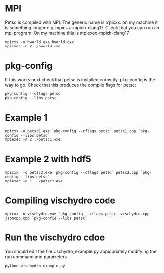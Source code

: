 # MPI
Petsc is compiled with MPI. The generic name is mpicxx. on my
machine it is something longer e.g. mpic++-mpich-clang17.
Check that you can run an mpi program. On my machine this is mpiexec-mpich-clang17
```
mpicxx -o hworld.exe hworld.cxx 
mpiexec -n 2 ./hworld.exe
```

# pkg-config
If this works next check that petsc is installed correctly. 
pkg-config is the way to go. Check that this produces
the compile flags for petsc:
```
pkg-config --cflags petsc
pkg-config --libs petsc 
```

# Example 1
```
mpicxx -o petsc1.exe `pkg-config --cflags petsc` petsc1.cpp `pkg-config --libs petsc`
mpiexec -n 2 ./petsc1.exe
```
# Example 2 with hdf5
```
mpicxx  -o petsc2.exe `pkg-config --cflags petsc` petsc2.cpp `pkg-config --libs petsc`
mpiexec -n 1  ./petsc2.exe
```
# Compiling vischydro code
```
mpicxx -o vischydro.exe `pkg-config --cflags petsc` vischydro.cpp jsoncpp.cpp `pkg-config --libs petsc`
```
#  Run the vischydro cdoe
You should edit the file vischydro_example.py appropriately  modifying the run command and parameters
```
python vischydro_example.py
```
